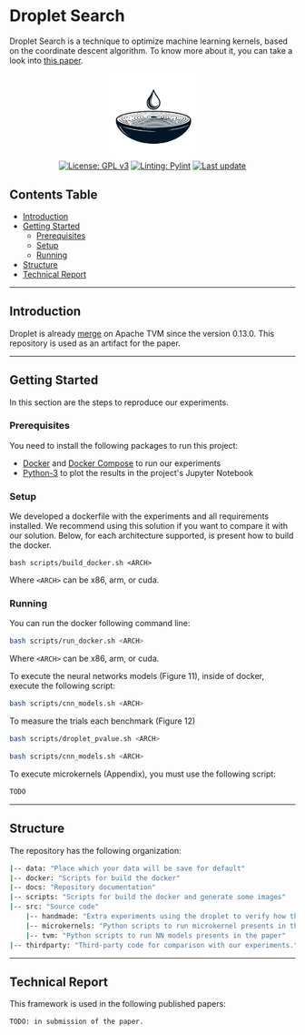 # Droplet Search

Droplet Search is a technique to optimize machine learning kernels, based on the coordinate descent algorithm. To know more about it, you can take a look into [this paper](https://homepages.dcc.ufmg.br/~michaelcanesche/paper/droplet_paper.pdf).

<p align="center">
  <img alt="logo" src="./docs/DropletSearch.png" width="30%" height="auto"/><br>
  <a href="https://github.com/lac-dcc/garkain/blob/main/LICENSE"><img src="https://img.shields.io/badge/license-GPL%203.0%20only-green?style=for-the-badge" alt="License: GPL v3"></a>
  <a href="https://github.com/PyCQA/pylint"><img src="https://img.shields.io/badge/linting-pylint-yellowgreen?style=for-the-badge" alt="Linting: Pylint"></a>
  <a href="https://github.com/lac-dcc/garkain/commits/main">
    <img src="https://img.shields.io/github/last-commit/lac-dcc/garkain/main?style=for-the-badge"
         alt="Last update">
  </a>
</p>

## **Contents Table**

* [Introduction](#introduction)
* [Getting Started](#getting-started)
    * [Prerequisites](#prerequisites)
    * [Setup](#setup)
    * [Running](#running)
* [Structure](#structure)
* [Technical Report](#technical-report)

---
<a id="introduction"></a>

## **Introduction**

Droplet is already [merge](https://github.com/apache/tvm/pull/14683) on Apache TVM since the version 0.13.0. This repository is used as an artifact for the paper.

---
<a id="getting-started"></a>

## **Getting Started**

In this section are the steps to reproduce our experiments.

### **Prerequisites**

You need to install the following packages to run this project:

* [Docker](https://www.docker.com/get-started/) and [Docker Compose](https://docs.docker.com/compose/install/) to run our experiments
* [Python-3](https://www.python.org/downloads/) to plot the results in the project's Jupyter Notebook

<a id="setup"></a>

###  **Setup**

We developed a dockerfile with the experiments and all requirements installed. We recommend using this solution if you want to compare it with our solution. Below, for each architecture supported, is present how to build the docker.

```
bash scripts/build_docker.sh <ARCH>
```

Where ```<ARCH>``` can be x86, arm, or cuda.

<a id="running"></a>

### **Running**
You can run the docker following command line:

```bash
bash scripts/run_docker.sh <ARCH>
```

Where ```<ARCH>``` can be x86, arm, or cuda.

To execute the neural networks models (Figure 11), inside of docker, execute the following script:

```bash
bash scripts/cnn_models.sh <ARCH>
```

To measure the trials each benchmark (Figure 12)
```bash
bash scripts/droplet_pvalue.sh <ARCH>
```

```bash
bash scripts/cnn_models.sh <ARCH>
```

To execute microkernels (Appendix), you must use the following script:

```bash
TODO
```

---
<a id="structure"></a>

## Structure
The repository has the following organization:

```bash
|-- data: "Place which your data will be save for default"
|-- docker: "Scripts for build the docker"
|-- docs: "Repository documentation"
|-- scripts: "Scripts for build the docker and generate some images"
|-- src: "Source code"
    |-- handmade: "Extra experiments using the droplet to verify how the space search works"
    |-- microkernels: "Python scripts to run microkernel presents in the paper"
    |-- tvm: "Python scripts to run NN models presents in the paper"
|-- thirdparty: "Third-party code for comparison with our experiments."
```


---
<a id="technical-report"></a>

## Technical Report

This framework is used in the following published papers:

```bash
TODO: in submission of the paper.
```